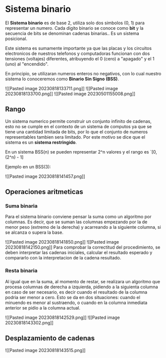 # Sistema binario

El **Sistema binario** es de base 2, utiliza solo dos simbolos (0, 1) para representar un numero.  Cada digito binario se conoce como **bit** y la secuencia de bits se denominan cadenas binarias.. Es un sistema posicional.

Este sistema es sumamente importante ya que las placas y los circuitos electronicos de nuestros telefonos y computadoras funcionan con dos tensiones (voltajes) diferentes, atribuyendo el 0 (cero) a "apagado" y el 1 (uno) al "encendido".

En principio, se utilizaran numeros enteros no negativos, con lo cual nuestro sistema lo conoceremos como **Binario Sin Signo (BSS)**.

![[Pasted image 20230818133711.png]]
![[Pasted image 20230818133700.png]]
![[Pasted image 20230501155008.png]]
## Rango

Un sistema numerico permite construir un conjunto infinito de cadenas, esto no se cumple en el contexto de un sistema de computos ya que se tiene una cantidad limitada de bits, por lo que el conjunto de numeros representables tambien sera limitado. Por este motivo se dice que el sistema es un **sistema restringido**.

En un sistema BSS(n) se pueden representar 2^n valores y el rango es `[0, (2^n) - 1]

Ejemplo en un BSS(3):

![[Pasted image 20230818141457.png]]

## Operaciones aritmeticas

### Suma binaria

Para el sistema binario conviene pensar la suma como un algoritmo por columnas. Es decir, que se suman las columnas empezando por la de menor peso (extremo de la derecha) y acarreando a la siguiente columna, si se alcanza o supera la base.

![[Pasted image 20230818141850.png]]
![[Pasted image 20230818142150.png]]
Para comprobar la correctitud del procedimiento, se deben interpretar las cadenas iniciales, calcular el resultado esperado y compararlo con la interpretacion de la cadena resultado.

### Resta binaria

Al igual que en la suma, al momento de restar, se realizara un algoritmo que procesa columnas de derecha a izquierda, pidiendo a la siguienta columna en caso de ser necesario, es decir cuando el resultado de la columna podria ser menor a cero. Esto se da en dos situaciones: cuando el minuendo es menor al sustraendo, o cuando en la columna inmediata anterior se pidio a la columna actual.

![[Pasted image 20230818142529.png]]
![[Pasted image 20230818143302.png]]
## Desplazamiento de cadenas

![[Pasted image 20230818143515.png]]
